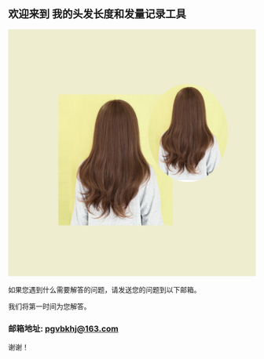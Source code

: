 ## 欢迎来到 我的头发长度和发量记录工具

![Image](icon-1024.png)

如果您遇到什么需要解答的问题，请发送您的问题到以下邮箱。

我们将第一时间为您解答。

### 邮箱地址:  pgvbkhj@163.com

谢谢！
